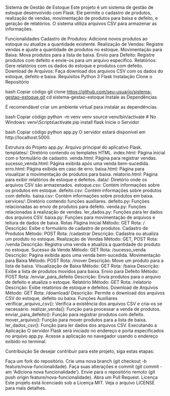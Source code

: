 Sistema de Gestão de Estoque
Este projeto é um sistema de gestão de estoque desenvolvido com Flask. Ele permite o cadastro de produtos, realização de vendas, movimentação de produtos para baixa e defeito, e geração de relatórios. O sistema utiliza arquivos CSV para armazenar as informações.

Funcionalidades
Cadastro de Produtos: Adicione novos produtos ao estoque ou atualize a quantidade existente.
Realização de Vendas: Registre vendas e ajuste a quantidade de produtos no estoque.
Movimentação para Baixa: Mova produtos para a lista de baixa.
Envio para Defeito: Registre produtos com defeito e envie-os para um arquivo específico.
Relatórios: Gere relatórios com os dados do estoque e produtos com defeito.
Download de Arquivos: Faça download dos arquivos CSV com os dados do estoque, defeito e baixa.
Requisitos
Python 3
Flask
Instalação
Clone o Repositório

bash
Copiar código
git clone https://github.com/seu-usuario/sistema-gestao-estoque.git
cd sistema-gestao-estoque
Instale as Dependências

É recomendável criar um ambiente virtual para instalar as dependências.

bash
Copiar código
python -m venv venv
source venv/bin/activate  # No Windows: venv\Scripts\activate
pip install flask
Inicie o Servidor

bash
Copiar código
python app.py
O servidor estará disponível em http://localhost:5000.

Estrutura do Projeto
app.py: Arquivo principal do aplicativo Flask.
templates/: Diretório contendo os templates HTML.
index.html: Página inicial com o formulário de cadastro.
venda.html: Página para registrar vendas.
sucesso_venda.html: Página exibida após uma venda bem-sucedida.
erro.html: Página exibida em caso de erro.
baixa.html: Página para visualizar a movimentação de produtos para baixa.
relatorio.html: Página para exibir relatórios de estoque e defeitos.
data/: Diretório onde os arquivos CSV são armazenados.
estoque.csv: Contém informações sobre os produtos em estoque.
defeito.csv: Contém informações sobre produtos com defeito.
baixa.csv: Contém informações sobre produtos em baixa.
services/: Diretório contendo funções auxiliares.
defeito.py: Funções relacionadas ao envio de produtos para defeito.
venda.py: Funções relacionadas à realização de vendas.
ler_dados.py: Funções para ler dados dos arquivos CSV.
baixa.py: Funções para movimentação de arquivos e leitura de dados de baixa.
Rotas
Página Inicial
Método: GET
Rota: /
Descrição: Exibe o formulário de cadastro de produtos.
Cadastro de Produtos
Método: POST
Rota: /cadastrar
Descrição: Cadastra ou atualiza um produto no estoque.
Realização de Vendas
Método: GET, POST
Rota: /venda
Descrição: Registra uma venda e atualiza a quantidade do produto no estoque.
Sucesso da Venda
Método: GET
Rota: /sucesso_venda
Descrição: Página exibida após uma venda bem-sucedida.
Movimentação para Baixa
Método: POST
Rota: /mover
Descrição: Move um produto para a lista de baixa.
Visualização de Baixa
Método: GET
Rota: /baixa
Descrição: Exibe a lista de produtos movidos para baixa.
Envio para Defeito
Método: POST
Rota: /enviar_para_defeito
Descrição: Envia produtos para o arquivo de defeito e atualiza o estoque.
Relatório
Método: GET
Rota: /relatorio
Descrição: Exibe relatórios de estoque e defeitos.
Download de Arquivos
Método: GET
Rota: /download/<arquivo>
Descrição: Permite o download dos arquivos CSV do estoque, defeito ou baixa.
Funções Auxiliares
verificar_arquivo_csv(): Verifica a existência dos arquivos CSV e cria-os se necessário.
realizar_venda(): Função para processar a venda de produtos.
enviar_para_defeito(): Função para registrar produtos com defeito.
mover_arquivo(): Função para mover produtos para a lista de baixa.
ler_dados_csv(): Função para ler dados dos arquivos CSV.
Executando a Aplicação
O servidor Flask será iniciado no endereço e porta especificados no arquivo app.py. Acesse a aplicação no navegador usando o endereço exibido no terminal.

Contribuição
Se desejar contribuir para este projeto, siga estas etapas:

Faça um fork do repositório.
Crie uma nova branch (git checkout -b feature/nova-funcionalidade).
Faça suas alterações e commit (git commit -am 'Adiciona nova funcionalidade').
Envie para o repositório remoto (git push origin feature/nova-funcionalidade).
Abra um Pull Request.
Licença
Este projeto está licenciado sob a Licença MIT. Veja o arquivo LICENSE para mais detalhes.
